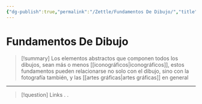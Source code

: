 ```yaml
---
{"dg-publish":true,"permalink":"/Zettle/Fundamentos De Dibujo/","title":"Fundamentos De Dibujo","updated":"2023-12-30T18:06:27.657-05:00"}
---
```



# Fundamentos De Dibujo

> [!summary] 
> Los elementos abstractos que componen todos los dibujos, sean más o menos [[iconográficos\|iconográficos]], estos fundamentos pueden relacionarse no solo con el dibujo, sino con la fotografía también, y las [[artes gráficas\|artes gráficas]] en general

- - - 
> [!question] Links
> .
> .
